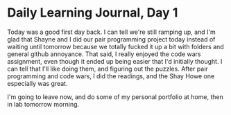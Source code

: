 # Daily Learning Journal, Day 1

Today was a good first day back. I can tell we're still ramping up, and I'm glad that Shayne and I did our pair programming project today instead of waiting until tomorrow because we totally fucked it up a bit with folders and general github annoyance. That said, I really enjoyed the code wars assignment, even though it ended up being easier that I'd initially thought. I can tell that I'll like doing them, and figuring out the puzzles. After pair programming and code wars, I did the readings, and the Shay Howe one especially was great.

I'm going to leave now, and do some of my personal portfolio at home, then in lab tomorrow morning. 
